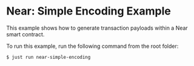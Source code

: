 # Near: Simple Encoding Example

This example shows how to generate transaction payloads within a Near smart contract.

To run this example, run the following command from the root folder:

```bash
$ just run near-simple-encoding
```


